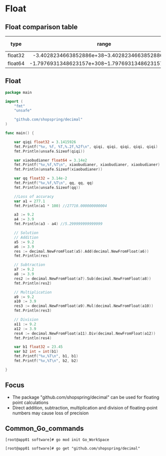 # Float

## Float comparison table

|  type   |                      range                       | Occupied size |
| :-----: | :----------------------------------------------: | :-----------: |
| float32 |  -3.4028234663852886e+38~3.4028234663852886e+38  |       4       |
| float64 | -1.7976931348623157e+308~1.7976931348623157e+308 |       8       |

## Float

```go
package main

import (
	"fmt"
	"unsafe"

	"github.com/shopspring/decimal"
)

func main() {

	var qiqi float32 = 3.1415926
	fmt.Printf("%v, %f, %T,%.2f,%2f\n", qiqi, qiqi, qiqi, qiqi, qiqi)
	fmt.Println(unsafe.Sizeof(qiqi))

	var xiaobudianer float64 = 3.14e2
	fmt.Printf("%v,%f,%T\n", xiaobudianer, xiaobudianer, xiaobudianer)
	fmt.Println(unsafe.Sizeof(xiaobudianer))

	var qq float32 = 3.14e-2
	fmt.Printf("%v,%f,%T\n", qq, qq, qq)
	fmt.Println(unsafe.Sizeof(qq))

	//Loss of accuracy
	var a1 = 277.1
	fmt.Println(a1 * 100) //27710.000000000004

	a3 := 9.2
	a4 := 3.9
	fmt.Println(a3 - a4) //5.299999999999999

	// Solution
	// Addition
	a5 := 9.2
	a6 := 3.9
	res := decimal.NewFromFloat(a5).Add(decimal.NewFromFloat(a6))
	fmt.Println(res)

	// Subtraction
	a7 := 9.2
	a8 := 3.9
	res2 := decimal.NewFromFloat(a7).Sub(decimal.NewFromFloat(a8))
	fmt.Println(res2)

	// Multiplication
	a9 := 9.2
	a10 := 3.9
	res3 := decimal.NewFromFloat(a9).Mul(decimal.NewFromFloat(a10))
	fmt.Println(res3)

	// Division
	a11 := 9.2
	a12 := 3.9
	res4 := decimal.NewFromFloat(a11).Div(decimal.NewFromFloat(a12))
	fmt.Println(res4)

	var b1 float32 = 23.45
	var b2 int = int(b1)
	fmt.Printf("%v,%T\n", b1, b1)
	fmt.Printf("%v,%T\n", b2, b2)

}

```

## Focus

* The package "github.com/shopspring/decimal" can be used for floating point calculations
* Direct addition, subtraction, multiplication and division of floating-point numbers may cause loss of precision

## Common_Go_commands

```shell
[root@app01 software]# go mod init Go_WorkSpace
```

```shell
[root@app01 software]# go get "github.com/shopspring/decimal"
```